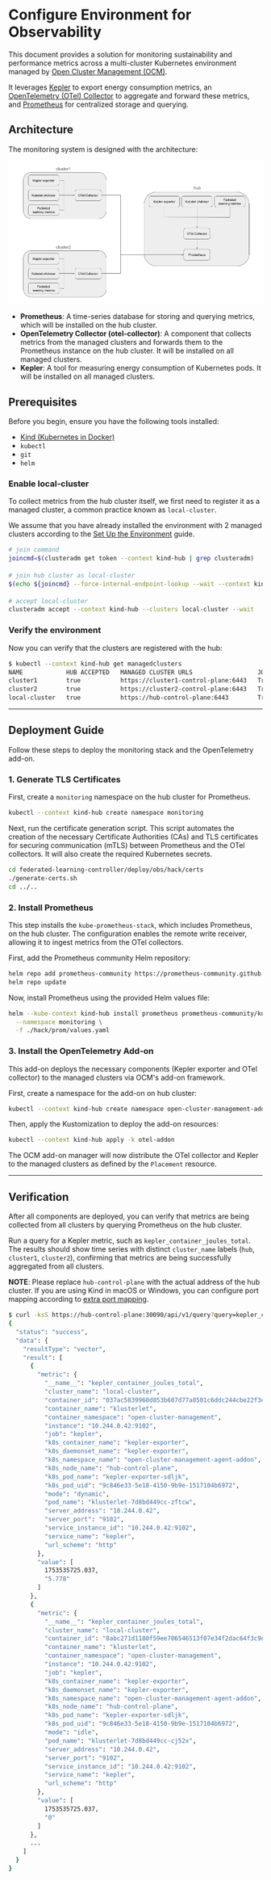 # Configure Environment for Observability

This document provides a solution for monitoring sustainability and performance metrics across a multi-cluster Kubernetes environment managed by [Open Cluster Management (OCM)](https://open-cluster-management.io/).

It leverages [Kepler](https://github.com/sustainable-computing-io/kepler) to export energy consumption metrics, an [OpenTelemetry (OTel) Collector](https://opentelemetry.io/docs/collector/) to aggregate and forward these metrics, and [Prometheus](https://prometheus.io/) for centralized storage and querying.

## Architecture

The monitoring system is designed with the architecture:

![Architecture Diagram](../assets/images/obs_architecture.png)

*   **Prometheus**: A time-series database for storing and querying metrics, which will be installed on the hub cluster.
*   **OpenTelemetry Collector (otel-collector)**: A component that collects metrics from the managed clusters and forwards them to the Prometheus instance on the hub cluster. It will be installed on all managed clusters.
*   **Kepler**: A tool for measuring energy consumption of Kubernetes pods. It will be installed on all managed clusters.

## Prerequisites

Before you begin, ensure you have the following tools installed:

*   [Kind (Kubernetes in Docker)](https://kind.sigs.k8s.io/)
*   `kubectl`
*   `git`
*   `helm`

### Enable local-cluster

To collect metrics from the hub cluster itself, we first need to register it as a managed cluster, a common practice known as `local-cluster`.

We assume that you have already installed the environment with 2 managed clusters according to the [Set Up the Environment](../README.md#set-up-the-environment) guide.

```bash
# join command
joincmd=$(clusteradm get token --context kind-hub | grep clusteradm)

# join hub cluster as local-cluster
$(echo ${joincmd} --force-internal-endpoint-lookup --wait --context kind-hub | sed "s/<cluster_name>/local-cluster/g")

# accept local-cluster
clusteradm accept --context kind-hub --clusters local-cluster --wait
```

### Verify the environment

Now you can verify that the clusters are registered with the hub:

```bash
$ kubectl --context kind-hub get managedclusters
NAME            HUB ACCEPTED   MANAGED CLUSTER URLS                  JOINED   AVAILABLE   AGE
cluster1        true           https://cluster1-control-plane:6443   True     True        3h36m
cluster2        true           https://cluster2-control-plane:6443   True     True        3h36m
local-cluster   true           https://hub-control-plane:6443        True     True        3h35m
```

---

## Deployment Guide

Follow these steps to deploy the monitoring stack and the OpenTelemetry add-on.

### 1. Generate TLS Certificates

First, create a `monitoring` namespace on the hub cluster for Prometheus.

```bash
kubectl --context kind-hub create namespace monitoring
```

Next, run the certificate generation script. This script automates the creation of the necessary Certificate Authorities (CAs) and TLS certificates for securing communication (mTLS) between Prometheus and the OTel collectors. It will also create the required Kubernetes secrets.

```bash
cd federated-learning-controller/deploy/obs/hack/certs
./generate-certs.sh
cd ../..
```

### 2. Install Prometheus

This step installs the `kube-prometheus-stack`, which includes Prometheus, on the hub cluster. The configuration enables the remote write receiver, allowing it to ingest metrics from the OTel collectors.

First, add the Prometheus community Helm repository:

```bash
helm repo add prometheus-community https://prometheus-community.github.io/helm-charts
helm repo update
```

Now, install Prometheus using the provided Helm values file:

```bash
helm --kube-context kind-hub install prometheus prometheus-community/kube-prometheus-stack \
  --namespace monitoring \
  -f ./hack/prom/values.yaml
```

### 3. Install the OpenTelemetry Add-on

This add-on deploys the necessary components (Kepler exporter and OTel collector) to the managed clusters via OCM's add-on framework.

First, create a namespace for the add-on on hub cluster:
```bash
kubectl --context kind-hub create namespace open-cluster-management-addon
```

Then, apply the Kustomization to deploy the add-on resources:

```bash
kubectl --context kind-hub apply -k otel-addon
```

The OCM add-on manager will now distribute the OTel collector and Kepler to the managed clusters as defined by the `Placement` resource.

---

## Verification

After all components are deployed, you can verify that metrics are being collected from all clusters by querying Prometheus on the hub cluster.

Run a query for a Kepler metric, such as `kepler_container_joules_total`. The results should show time series with distinct `cluster_name` labels (`hub`, `cluster1`, `cluster2`), confirming that metrics are being successfully aggregated from all clusters.

**NOTE**: Please replace `hub-control-plane` with the actual address of the hub cluster. If you are using Kind in macOS or Windows, you can configure port mapping according to [extra port mapping](https://kind.sigs.k8s.io/docs/user/configuration/#extra-port-mappings).

```bash
$ curl -ksS https://hub-control-plane:30090/api/v1/query?query=kepler_container_joules_total | jq         
{
  "status": "success",
  "data": {
    "resultType": "vector",
    "result": [
      {
        "metric": {
          "__name__": "kepler_container_joules_total",
          "cluster_name": "local-cluster",
          "container_id": "037ac5839960d853b607d77a8501c6ddc244cbe22f3e6994508662b5ea1376eb",
          "container_name": "klusterlet",
          "container_namespace": "open-cluster-management",
          "instance": "10.244.0.42:9102",
          "job": "kepler",
          "k8s_container_name": "kepler-exporter",
          "k8s_daemonset_name": "kepler-exporter",
          "k8s_namespace_name": "open-cluster-management-agent-addon",
          "k8s_node_name": "hub-control-plane",
          "k8s_pod_name": "kepler-exporter-sdljk",
          "k8s_pod_uid": "9c846e33-5e18-4150-9b9e-1517104b6972",
          "mode": "dynamic",
          "pod_name": "klusterlet-7d8bd449cc-zftcw",
          "server_address": "10.244.0.42",
          "server_port": "9102",
          "service_instance_id": "10.244.0.42:9102",
          "service_name": "kepler",
          "url_scheme": "http"
        },
        "value": [
          1753535725.037,
          "5.778"
        ]
      },
      {
        "metric": {
          "__name__": "kepler_container_joules_total",
          "cluster_name": "local-cluster",
          "container_id": "8abc271d1180f59ee706546513f07e34f2dac64f3c9d91d3641007e90c5fefc3",
          "container_name": "klusterlet",
          "container_namespace": "open-cluster-management",
          "instance": "10.244.0.42:9102",
          "job": "kepler",
          "k8s_container_name": "kepler-exporter",
          "k8s_daemonset_name": "kepler-exporter",
          "k8s_namespace_name": "open-cluster-management-agent-addon",
          "k8s_node_name": "hub-control-plane",
          "k8s_pod_name": "kepler-exporter-sdljk",
          "k8s_pod_uid": "9c846e33-5e18-4150-9b9e-1517104b6972",
          "mode": "idle",
          "pod_name": "klusterlet-7d8bd449cc-cj52x",
          "server_address": "10.244.0.42",
          "server_port": "9102",
          "service_instance_id": "10.244.0.42:9102",
          "service_name": "kepler",
          "url_scheme": "http"
        },
        "value": [
          1753535725.037,
          "0"
        ]
      },
      ...
    ]
  }
}
```